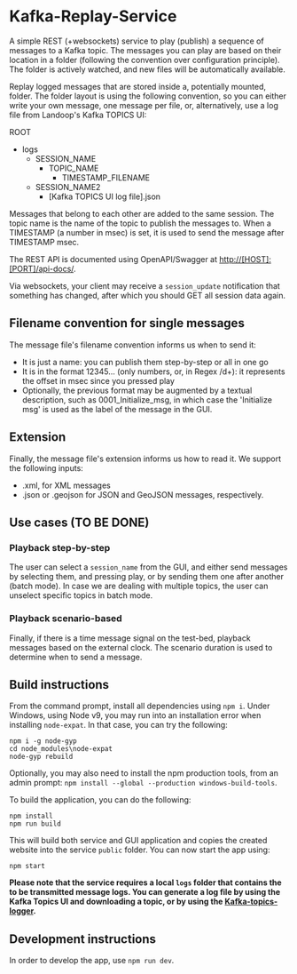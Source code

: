 # Kafka-Replay-Service

A simple REST (+websockets) service to play (publish) a sequence of messages to a Kafka topic. The messages you can play are based on their location in a folder (following the convention over configuration principle). The folder is actively watched, and new files will be automatically available.

Replay logged messages that are stored inside a, potentially mounted, folder. The folder layout is using the following convention, so you can either write your own message, one message per file, or, alternatively, use a log file from Landoop's Kafka TOPICS UI:

ROOT
- logs
  - SESSION_NAME
    - TOPIC_NAME
      - TIMESTAMP_FILENAME
  - SESSION_NAME2
    - [Kafka TOPICS UI log file].json

Messages that belong to each other are added to the same session. The topic name is the name of the topic to publish the messages to. When a TIMESTAMP (a number in msec) is set, it is used to send the message after TIMESTAMP msec.

The REST API is documented using OpenAPI/Swagger at [http://[HOST]:[PORT]/api-docs/](http://localhost:8200/api-docs).

Via websockets, your client may receive a `session_update` notification that something has changed, after which you should GET all session data again.

## Filename convention for single messages
The message file's filename convention informs us when to send it:
- It is just a name: you can publish them step-by-step or all in one go
- It is in the format 12345... (only numbers, or, in Regex /d+): it represents the offset in msec since you pressed play
- Optionally, the previous format may be augmented by a textual description, such as 0001_Initialize_msg, in which case the 'Initialize msg' is used as the label of the message in the GUI.

## Extension
Finally, the message file's extension informs us how to read it. We support the following inputs:
- .xml, for XML messages
- .json or .geojson for JSON and GeoJSON messages, respectively.

## Use cases (TO BE DONE)

### Playback step-by-step

The user can select a `session_name` from the GUI, and either send messages by selecting them, and pressing play, or by sending them one after another (batch mode).
In case we are dealing with multiple topics, the user can unselect specific topics in batch mode.

### Playback scenario-based

Finally, if there is a time message signal on the test-bed, playback messages based on the external clock. The scenario duration is used to determine when to send a message.

## Build instructions

From the command prompt, install all dependencies using `npm i`. Under Windows, using Node v9, you may run into an installation error when installing `node-expat`. In that case, you can try the following:

```console
npm i -g node-gyp
cd node_modules\node-expat
node-gyp rebuild
```

Optionally, you may also need to install the npm production tools, from an admin prompt: `npm install --global --production windows-build-tools`.

To build the application, you can do the following:

```console
npm install
npm run build
```

This will build both service and GUI application and copies the created website into the service `public` folder. You can now start the app using:

```console
npm start
```

**Please note that the service requires a local `logs` folder that contains the to be transmitted message logs. You can generate a log file by using the Kafka Topics UI and downloading a topic, or by using the [Kafka-topics-logger](https://www.npmjs.com/package/kafka-topics-logger).**

## Development instructions

In order to develop the app, use `npm run dev`.